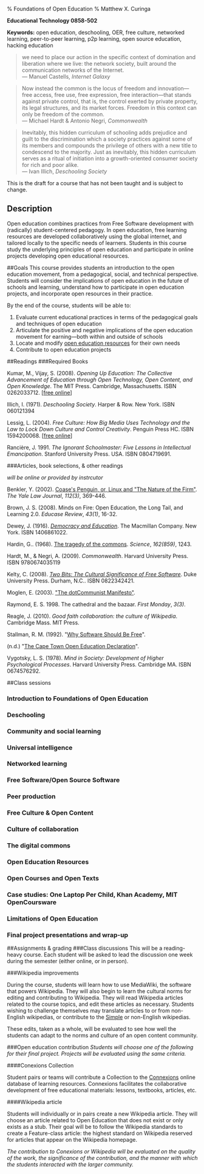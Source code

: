 % Foundations of Open Education
% Matthew X. Curinga

**Educational Technology 0858-502**

<!-- **********************
* This syllabus was created for
* the Educational Technology Program
* at Adelphi University:
* http://education.adelphi.edu
* copyright 2012 Matthew X. Curinga
* http://matt.curinga.com
* This work is licensed under the Creative Commons Attribution-ShareAlike 3.0 Unported License.
* To view a copy of this license, visit http://creativecommons.org/licenses/by-sa/3.0/ or send 
* a letter to Creative Commons, 444 Castro Street, Suite 900, Mountain View, California, 94041, USA.
* We ask, but do not require, that attribution includes a link to our websites (above).
* version: 2.1
* Based on work available here: https://github.com/mcuringa/adelphi-ed-tech-courses
*/-->

**Keywords:** open education, deschooling, OER, free culture, networked learning, peer-to-peer learning, p2p learning, open source education, hacking education

> we need to place our action in the specific context of
> domination and liberation where we live: the network society,
> built around the communication networks of the Internet.<br />
> — Manuel Castells, _Internet Galaxy_

> Now instead the common is the
> locus of freedom and innovation—free access, free use, free expression,
> free interaction—that stands against private control, that is, the
> control exerted by private property, its legal structures, and
> its market forces. Freedom in this context can only be freedom of the common.<br />
> — Michael Hardt & Antonio Negri, _Commonwealth_

> Inevitably, this hidden curriculum of schooling adds prejudice and
> guilt to the discrimination which a society practices against some 
> of its members and compounds the privilege of others with a new 
> title to condescend to the majority. Just as inevitably, this hidden 
> curriculum serves as a ritual of initiation into a growth-oriented 
> consumer society for rich and poor alike.<br />
> — Ivan Illich, _Deschooling Society_

<div class="warn">This is the draft for a course that has not been taught and is subject to change.</div>

## Description
Open education combines practices from Free Software development with (radically) student-centered pedagogy. In open education, free learning resources are developed collaboratively using the global internet, and tailored locally to the specific needs of learners. Students in this course study the underlying principles of open education and participate in online projects developing open educational resources.

##Goals
This course provides students an introduction to the open education movement, from a pedagogical, social, and technical perspective. Students will consider the implications of open education in the future of schools and learning, understand how to participate in open education projects, and incorporate open resources in their practice.

By the end of the course, students will be able to:

1. Evaluate current educational practices in terms of the pedagogical goals and techniques of open education
2. Articulate the positive and negative implications of the open education movement for earning&mdash;both within and outside of schools
3. Locate and modify [open education resources](http://en.wikipedia.org/wiki/Open_educational_resources) for their own needs
4. Contribute to open education projects

##Readings
###Required Books
<div class="ref">

Kumar, M., Vijay, S. (2008). _Opening Up Education: The Collective Advancement of Education through Open Technology, Open Content, and Open Knowledge_. The MIT Press. Cambridge, Massachusetts. ISBN 0262033712. [[free online](http://mitpress.mit.edu/catalog/item/default.asp?ttype=2&tid=11309&mode=toc)]

Illich, I. (1971). _Deschooling Society_. Harper & Row. New York. ISBN 060121394

Lessig, L. (2004). _Free Culture: How Big Media Uses Technology and the Law to Lock Down Culture and Control Creativity_. Penguin Press HC. ISBN 1594200068. [[free online](http://www.free-culture.cc/freeculture.pdf)]


Rancière, J. 1991. _The Ignorant Schoolmaster: Five Lessons in Intellectual Emancipation_. Stanford University Press. USA. ISBN 0804719691.

</div>
###Articles, book selections, & other readings

_will be online or provided by instrcutor_
<div class="ref">

Benkler, Y. (2002). [Coase's Penguin, or, Linux and "The Nature of the Firm"](http://www.jstor.org/stable/1562247). _The Yale Law Journal_, _112(3)_, 369-446.

Brown, J. S. (2008). Minds on Fire: Open Education, the Long Tail, and Learning 2.0. _Educase Review_, _43(1)_, 16-32.

Dewey, J. (1916). [_Democracy and Education_](http://www.ilt.columbia.edu/publications/dewey.html). The Macmillan Company. New York. ISBN 1406861022.

Hardin, G.. (1968). [The tragedy of the commons](http://www.sciencemag.org/content/162/3859/1243.full). _Science_, _162(859)_, 1243.

Hardt, M., & Negri, A. (2009). _Commonwealth_. Harvard University Press. ISBN 9780674035119

Kelty, C. (2008). [_Two Bits: The Cultural Significance of Free Software_](http://twobits.net/read/). Duke University Press. Durham, N.C.. ISBN 0822342421.

Moglen, E. (2003). ["The dotCommunist Manifesto"](http://emoglen.law.columbia.edu/my_pubs/dcm.html).

Raymond, E. S. 1998. The cathedral and the bazaar. _First Monday_, _3(3)_.

Reagle, J. (2010). _Good faith collaboration: the culture of Wikipedia_. Cambridge  Mass. MIT Press.

Stallman, R. M. (1992). "[Why Software Should Be Free](http://www.gnu.org/philosophy/shouldbefree.html)".

(n.d.) "[The Cape Town Open Education Declaration](http://www.capetowndeclaration.org/read-the-declaration)".

Vygotsky, L. S. (1978). _Mind in Society: Development of Higher Psychological Processes_. Harvard University Press. Cambridge MA. ISBN 0674576292.

</div>

##Class sessions

### Introduction to Foundations of Open Education
### Deschooling
### Community and social learning
### Universal intelligence
### Networked learning

### Free Software/Open Source Software
### Peer production
### Free Culture & Open Content
### Culture of collaboration
### The digital commons

### Open Education Resources
### Open Courses and Open Texts
### Case studies: One Laptop Per Child, Khan Academy, MIT OpenCoursware
### Limitations of Open Education
### Final project presentations and wrap-up

##Assignments & grading
###Class discussions
This will be a reading-heavy course. Each student will be asked to lead the discussion one week during the semester (either online, or in person).

###Wikipedia improvements

During the course, students will learn how to use MediaWiki, the software that powers Wikipedia. They will also begin to learn the cultural norms for editing and contributing to Wikipedia. They will read
Wikipedia articles related to the course topics, and edit these articles as necessary. Students wishing to challenge themselves may translate articles to or from non-English wikipedias, or contribute to the [Simple](http://simple.wikipedia.org) or non-English wikipedias.

These edits, taken as a whole, will be evaluated to see how well the students can adapt to the norms and culture of an open content community. 

###Open education contribution
_Students will choose one of the following for their final project. Projects will be evaluated using the same criteria._

####Conexions Collection

Student pairs or teams will contribute a Collection to the [Connexions](http://cnx.org) online database of learning resources. Connexions facilitates the collaborative development of free educational materials: lessons, textbooks, articles, etc.

####Wikipedia article

Students will individually or in pairs create a new Wikipedia article. They will choose an article related to Open Education that does not exist or only exists as a stub. Their goal will be to follow the Wikipedia standards to create a Feature-class article: the highest standard on Wikipedia reserved for articles that appear on the Wikipedia homepage.

_The contribution to Conexions or Wikipedia will be evaluated on the quality of the work, the significance of the contribution, and the manner with which the students interacted with the larger community._
